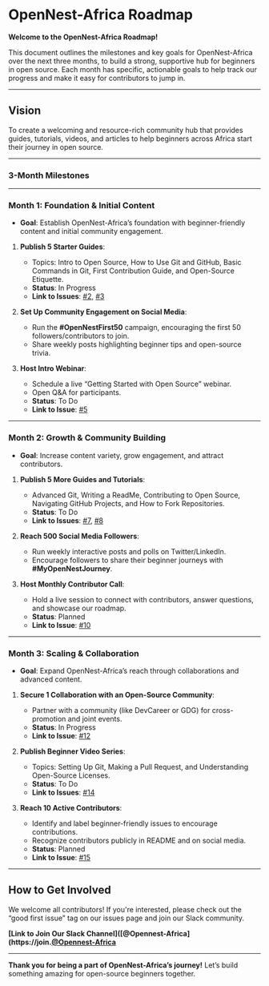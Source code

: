 # OpenNest-Africa Roadmap

**Welcome to the OpenNest-Africa Roadmap!**

This document outlines the milestones and key goals for OpenNest-Africa over the next three months, to build a strong, supportive hub for beginners in open source. Each month has specific, actionable goals to help track our progress and make it easy for contributors to jump in.

---

## Vision
To create a welcoming and resource-rich community hub that provides guides, tutorials, videos, and articles to help beginners across Africa start their journey in open source.

---

### **3-Month Milestones**

---

### Month 1: Foundation & Initial Content
- **Goal**: Establish OpenNest-Africa’s foundation with beginner-friendly content and initial community engagement.

1. **Publish 5 Starter Guides**:
   - Topics: Intro to Open Source, How to Use Git and GitHub, Basic Commands in Git, First Contribution Guide, and Open-Source Etiquette.
   - **Status**: In Progress
   - **Link to Issues**: [#2](https://github.com/OpenNest-Africa/repo/issues/2), [#3](https://github.com/OpenNest-Africa/repo/issues/3)

2. **Set Up Community Engagement on Social Media**:
   - Run the **#OpenNestFirst50** campaign, encouraging the first 50 followers/contributors to join.
   - Share weekly posts highlighting beginner tips and open-source trivia.

3. **Host Intro Webinar**:
   - Schedule a live “Getting Started with Open Source” webinar.
   - Open Q&A for participants.
   - **Status**: To Do
   - **Link to Issue**: [#5](https://github.com/OpenNest-Africa/repo/issues/5)

---

### Month 2: Growth & Community Building
- **Goal**: Increase content variety, grow engagement, and attract contributors.

1. **Publish 5 More Guides and Tutorials**:
   - Advanced Git, Writing a ReadMe, Contributing to Open Source, Navigating GitHub Projects, and How to Fork Repositories.
   - **Status**: To Do
   - **Link to Issues**: [#7](https://github.com/OpenNest-Africa/repo/issues/7), [#8](https://github.com/OpenNest-Africa/repo/issues/8)

2. **Reach 500 Social Media Followers**:
   - Run weekly interactive posts and polls on Twitter/LinkedIn.
   - Encourage followers to share their beginner journeys with **#MyOpenNestJourney**.

3. **Host Monthly Contributor Call**:
   - Hold a live session to connect with contributors, answer questions, and showcase our roadmap.
   - **Status**: Planned
   - **Link to Issue**: [#10](https://github.com/OpenNest-Africa/repo/issues/10)

---

### Month 3: Scaling & Collaboration
- **Goal**: Expand OpenNest-Africa’s reach through collaborations and advanced content.

1. **Secure 1 Collaboration with an Open-Source Community**:
   - Partner with a community (like DevCareer or GDG) for cross-promotion and joint events.
   - **Status**: In Progress
   - **Link to Issue**: [#12](https://github.com/OpenNest-Africa/repo/issues/12)

2. **Publish Beginner Video Series**:
   - Topics: Setting Up Git, Making a Pull Request, and Understanding Open-Source Licenses.
   - **Status**: To Do
   - **Link to Issues**: [#14](https://github.com/OpenNest-Africa/repo/issues/14)

3. **Reach 10 Active Contributors**:
   - Identify and label beginner-friendly issues to encourage contributions.
   - Recognize contributors publicly in README and on social media.
   - **Status**: Planned
   - **Link to Issue**: [#15](https://github.com/OpenNest-Africa/repo/issues/15)

---

## How to Get Involved
We welcome all contributors! If you're interested, please check out the “good first issue” tag on our issues page and join our Slack community.

**[Link to Join Our Slack Channel]([@Opennest-Africa](https://join.[@Opennest-Africa](https://join.slack.com/t/opennestafrica/)**

--- 

**Thank you for being a part of OpenNest-Africa’s journey!** Let’s build something amazing for open-source beginners together.

